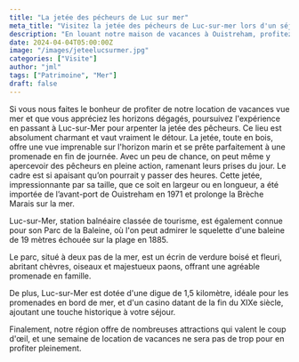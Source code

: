 ```yaml
---
title: "La jetée des pécheurs de Luc sur mer"
meta_title: "Visitez la jetée des pécheurs de Luc-sur-mer lors d'un séjour à Ouistreham."
description: "En louant notre maison de vacances à Ouistreham, profitez en pour découvrir la jetée des pécheurs de Luc sur mer"
date: 2024-04-04T05:00:00Z
image: "/images/jeteelucsurmer.jpg"
categories: ["Visite"]
author: "jml"
tags: ["Patrimoine", "Mer"]
draft: false
---
```


Si vous nous faites le bonheur de profiter de notre location de vacances vue mer et que vous appréciez les horizons dégagés, poursuivez l'expérience en passant à Luc-sur-Mer pour arpenter la jetée des pêcheurs. Ce lieu est absolument charmant et vaut vraiment le détour. La jetée, toute en bois, offre une vue imprenable sur l'horizon marin et se prête parfaitement à une promenade en fin de journée. Avec un peu de chance, on peut même y apercevoir des pêcheurs en pleine action, ramenant leurs prises du jour. Le cadre est si apaisant qu’on pourrait y passer des heures. Cette jetée, impressionnante par sa taille, que ce soit en largeur ou en longueur, a été importée de l’avant-port de Ouistreham en 1971 et prolonge la Brèche Marais sur la mer. 

Luc-sur-Mer, station balnéaire classée de tourisme, est également connue pour son Parc de la Baleine, où l'on peut admirer le squelette d'une baleine de 19 mètres échouée sur la plage en 1885. 

 Le parc, situé à deux pas de la mer, est un écrin de verdure boisé et fleuri, abritant chèvres, oiseaux et majestueux paons, offrant une agréable promenade en famille.

De plus, Luc-sur-Mer est dotée d'une digue de 1,5 kilomètre, idéale pour les promenades en bord de mer, et d'un casino datant de la fin du XIXe siècle, ajoutant une touche historique à votre séjour. 

Finalement, notre région offre de nombreuses attractions qui valent le coup d'œil, et une semaine de location de vacances ne sera pas de trop pour en profiter pleinement.